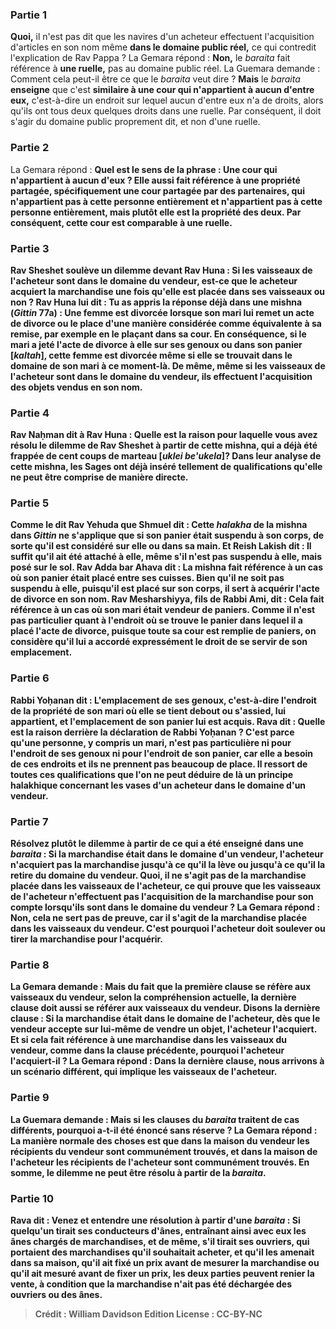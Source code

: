 
### Partie 1
<b>Quoi,</b> il n'est pas dit que les navires d'un acheteur effectuent l'acquisition d'articles en son nom même <b>dans le domaine public réel,</b> ce qui contredit l'explication de Rav Pappa ? La Gemara répond : <b>Non,</b> le <i>baraita</i> fait référence à <b>une ruelle,</b> pas au domaine public réel. La Guemara demande : Comment cela peut-il être ce que le <i>baraita</i> veut dire ? <b>Mais</b> le <i>baraita</i> <b>enseigne</b> que c'est <b>similaire à une cour qui n'appartient à aucun d'entre eux,</b> c'est-à-dire un endroit sur lequel aucun d'entre eux n'a de droits, alors qu'ils ont tous deux quelques droits dans une ruelle. Par conséquent, il doit s'agir du domaine public proprement dit, et non d'une ruelle.

### Partie 2
La Gemara répond : <b>Quel est le sens de la phrase : <b>Une cour qui n'appartient à aucun d'eux ?</b> Elle <b>aussi</b> fait référence à une propriété partagée, spécifiquement une cour partagée par des partenaires, <b>qui n'appartient pas</b> à <b>cette</b> personne <b>entièrement et n'appartient pas</b> à <b>cette</b> personne <b>entièrement, mais plutôt</b> elle est la propriété <b>des deux.</b> Par conséquent, cette cour est comparable à une ruelle.

### Partie 3
<b>Rav Sheshet soulève un dilemme devant Rav Huna :</b> Si les <b>vaisseaux de l'acheteur</b> sont <b>dans le domaine du vendeur,</b> est-ce que le <b>acheteur acquiert</b> la marchandise une fois qu'elle est placée dans ses vaisseaux <b>ou non ?</b> Rav Huna lui <b>dit : Tu as appris</b> la réponse déjà dans une mishna (<i>Gittin</i> 77a) : Une femme est divorcée lorsque son mari lui remet un acte de divorce ou le place d'une manière considérée comme équivalente à sa remise, par exemple en le plaçant dans sa cour. En conséquence, si le mari <b>a jeté</b> l'acte de divorce <b>à elle sur ses genoux ou dans son panier [<i>kaltah</i>], cette</b> femme <b>est divorcée</b> même si elle se trouvait dans le domaine de son mari à ce moment-là. De même, même si les vaisseaux de l'acheteur sont dans le domaine du vendeur, ils effectuent l'acquisition des objets vendus en son nom.

### Partie 4
<b>Rav Naḥman dit à</b> Rav Huna : <b>Quelle est la raison</b> pour laquelle <b>vous avez résolu</b> le dilemme de Rav Sheshet <b>à partir de cette</b> mishna, <b>qui</b> a déjà été <b>frappée</b> de <b>cent coups de marteau [<i>uklei be'ukela</i>]?</b> Dans leur analyse de cette mishna, les Sages ont déjà inséré tellement de qualifications qu'elle ne peut être comprise de manière directe.

### Partie 5
<b>Comme le dit Rav Yehuda</b> que <b>Shmuel dit : Cette</b> <i>halakha</i> de la mishna dans <i>Gittin</i> ne s'applique que si <b>son panier était suspendu à son</b> corps, de sorte qu'il est considéré sur elle ou dans sa main. <b>Et Reish Lakish dit :</b> Il suffit qu'il ait été <b>attaché</b> à elle, <b>même s'il n'est pas suspendu à elle,</b> mais posé sur le sol. <b>Rav Adda bar Ahava dit :</b> La mishna fait référence à un cas <b>où son panier était placé entre ses cuisses.</b> Bien qu'il ne soit pas suspendu à elle, puisqu'il est placé sur son corps, il sert à acquérir l'acte de divorce en son nom. <b>Rav Mesharshiyya, fils de Rabbi Ami, dit :</b> Cela fait référence à un cas <b>où son mari</b> était <b>vendeur de paniers.</b> Comme il n'est pas particulier quant à l'endroit où se trouve le panier dans lequel il a placé l'acte de divorce, puisque toute sa cour est remplie de paniers, on considère qu'il lui a accordé expressément le droit de se servir de son emplacement.

### Partie 6
<b>Rabbi Yoḥanan dit : L'emplacement de ses genoux,</b> c'est-à-dire l'endroit de la propriété de son mari où elle se tient debout ou s'assied, <b>lui appartient,</b> et <b>l'emplacement de son panier lui est acquis. Rava dit : Quelle est la raison</b> derrière la déclaration <b>de Rabbi Yoḥanan ?</b> C'est <b>parce qu'une personne,</b> y compris un mari, <b>n'est pas particulière ni pour l'endroit de ses genoux ni pour l'endroit de son panier,</b> car elle a besoin de ces endroits et ils ne prennent pas beaucoup de place. Il ressort de toutes ces qualifications que l'on ne peut déduire de là un principe halakhique concernant les vases d'un acheteur dans le domaine d'un vendeur.

### Partie 7
<b>Résolvez plutôt</b> le dilemme <b>à partir de ce</b> qui a été enseigné dans une <i>baraita</i> : Si la marchandise était <b>dans le domaine d'un vendeur,</b> l'acheteur <b>n'acquiert pas</b> la marchandise <b>jusqu'à ce qu'il la lève</b> <b>ou jusqu'à ce qu'il la retire du domaine</b> du vendeur. <b>Quoi,</b> il ne s'agit <b>pas</b> de la marchandise placée <b>dans les vaisseaux de l'acheteur,</b> ce qui prouve que les vaisseaux de l'acheteur n'effectuent pas l'acquisition de la marchandise pour son compte lorsqu'ils sont dans le domaine du vendeur ? La Gemara répond : <b>Non,</b> cela ne sert pas de preuve, car il s'agit de la marchandise placée <b>dans les vaisseaux du vendeur.</b> C'est pourquoi l'acheteur doit soulever ou tirer la marchandise pour l'acquérir.

### Partie 8
La Gemara demande : <b>Mais du fait <b>que la première clause</b> se réfère <b>aux vaisseaux du vendeur,</b> selon la compréhension actuelle, <b>la dernière clause</b> doit <b>aussi</b> se référer <b>aux vaisseaux du vendeur. Disons la dernière clause :</b> Si la marchandise était <b>dans le domaine de l'acheteur, dès que le vendeur accepte sur lui-même</b> de vendre un objet, <b>l'acheteur l'acquiert</b>. <b>Et si</b> cela fait référence à une marchandise <b>dans les vaisseaux du vendeur,</b> comme dans la clause précédente, <b>pourquoi l'acheteur l'acquiert-il</b> ? La Gemara répond : Dans <b>la dernière clause, nous arrivons</b> à un scénario différent, qui implique <b>les vaisseaux de l'acheteur.</b>

### Partie 9
La Guemara demande : <b>Mais</b> si les clauses du <i>baraita</i> traitent de cas différents, <b>pourquoi</b> a-t-il été énoncé <b>sans réserve ?</b> La Gemara répond : <b>La manière normale</b> <b>des choses</b> est que <b>dans la maison du vendeur les récipients du vendeur sont</b> communément <b>trouvés, et dans la maison de l'acheteur les récipients de l'acheteur sont</b> communément <b>trouvés.</b> En somme, le dilemme ne peut être résolu à partir de la <i>baraita</i>.

### Partie 10
<b>Rava dit : Venez</b> et <b>entendre</b> une résolution à partir d'une <i>baraita</i> : Si <b>quelqu'un tirait ses conducteurs d'ânes,</b> entraînant ainsi avec eux les ânes chargés de marchandises, <b>et</b> de même, s'il tirait <b>ses ouvriers,</b> qui portaient des marchandises qu'il souhaitait acheter, <b>et qu'il les amenait dans sa maison, qu'il ait fixé</b> un prix <b>avant de mesurer</b> la marchandise <b>ou qu'il ait mesuré avant de fixer</b> un prix, <b>les deux</b> parties <b>peuvent renier</b> la vente, à condition que la marchandise n'ait pas été déchargée des ouvriers ou des ânes.

>Crédit : William Davidson Edition
>License : CC-BY-NC